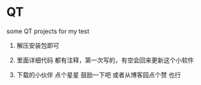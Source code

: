# QT
some QT projects for my test

1. 解压安装包即可

2. 里面详细代码 都有注释，第一次写的，有空会回来更新这个小软件
3. 下载的小伙伴 点个星星 鼓励一下吧 或者从博客园点个赞 也行
